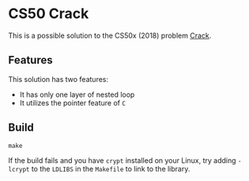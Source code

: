 # CS50 Crack

This is a possible solution to the CS50x (2018) problem [Crack](https://docs.cs50.net/2018/x/psets/2/crack/crack.html).

## Features

This solution has two features:

- It has only one layer of nested loop
- It utilizes the pointer feature of `C`

## Build

```shell
make
```

If the build fails and you have `crypt` installed on your Linux, try adding `-lcrypt` to the `LDLIBS` in the `Makefile` to link to the library.
